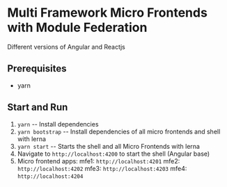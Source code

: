 # Multi Framework Micro Frontends with Module Federation 
Different versions of Angular and Reactjs
## Prerequisites

- yarn

## Start and Run

1. ``yarn`` -- Install dependencies
2. ``yarn bootstrap`` -- Install dependencies of all micro frontends and shell with lerna
3. ``yarn start`` -- Starts the shell and all Micro Frontends with lerna
4. Navigate to ``http://localhost:4200`` to start the shell (Angular base)
5. Micro frontend apps:
 mfe1: ``http://localhost:4201``
 mfe2: ``http://localhost:4202``
 mfe3: ``http://localhost:4203``
 mfe4: ``http://localhost:4204``
 

